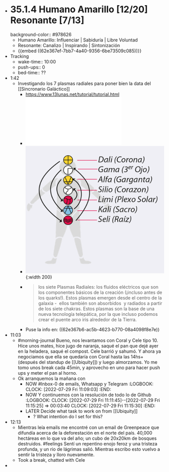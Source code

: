- # 35.1.4 Humano Amarillo [12/20] Resonante [7/13]
  background-color:: #978626
	- Humano Amarillo: Influenciar | Sabiduría | Libre Voluntad
	- Resonante: Canalizo | Inspirando | Sintonización
	- {{embed ((62e367ef-7bb7-4a40-9356-6be73509c085))}}
- Tracking
	- wake-time:: 10:00
	- push-ups:: 0
	- bed-time:: ??
- 1:42
	- Investigando los 7 plasmas radiales para poner bien la data del [[Sincronario Galáctico]]
		- https://www.13lunas.net/tutorial/tutorial.html
		- ![Plasmas Radiales-ok.pdf](../assets/Plasmas_Radiales-ok_1659069805109_0.pdf)
		- ![Screen Shot 2022-07-29 at 01.46.26.png](../assets/Screen_Shot_2022-07-29_at_01.46.26_1659069994787_0.png){:width 200}
		- > los siete Plasmas Radiales: los fluidos eléctricos que son los componentes básicos de la creación (¡incluso antes de los quarks!). Estos plasmas emergen desde el centro de la galaxia -  ellos también son absorbidos  y radiados a partir de los siete chakras. Estos plasmas son la base de una nueva tecnología telepática, por la que incluso podemos crear el puente arco iris alrededor de la Tierra.
		- Puse la info en: ((62e367b6-ac5b-4623-b770-08a4098f8e7e))
- 11:03
	- #morning-journal Bueno, nos levantamos con Coral y Cele tipo 10. Hice unos mates, hice jugo de naranja, saqué el pan que dejé ayer en la heladera, saqué el compost. Cele barrió y sahumó. Y ahora ya negociamos que ella se quedaría con Coral hasta las 14hs+ (después del standup de [[Ubiquity]]) y luego almorzamos. Yo me tomo unos break cada 45min, y aprovecho en uno para hacer push ups y meter el pan al horno.
	- Ok arranquemos la mañana con
		- NOW #Inbox-0 de emails, Whatsapp y Telegram
		  :LOGBOOK:
		  CLOCK: [2022-07-29 Fri 11:09:03]
		  :END:
		- NOW Y continuemos con la resolución de todo lo de Github
		  :LOGBOOK:
		  CLOCK: [2022-07-29 Fri 11:11:45]--[2022-07-29 Fri 11:15:25] =>  00:03:40
		  CLOCK: [2022-07-29 Fri 11:15:30]
		  :END:
		- LATER Decide what task to work on from [[Ubiquity]]
			- ? What intention do I set for this?
- 12:13
	- Mientras leía emails me encontré con un email de Greenpeace que difundía acerca de la deforestación en el norte del país. 40,000 hectáreas en lo que va del año; un cubo de 20x20km de bosques destruidos. #feelings Sentí un repentino enojo feroz y una tristeza profunda, y un rio de lágrimas salió. Mientras escribo esto vuelvo a sentir la tristeza y lloro nuevamente.
	- Took a break, chatted with Cele
-